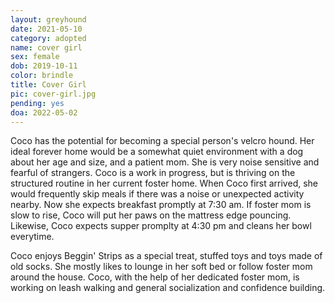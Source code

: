```yaml
---
layout: greyhound
date: 2021-05-10
category: adopted
name: cover girl
sex: female
dob: 2019-10-11
color: brindle
title: Cover Girl
pic: cover-girl.jpg
pending: yes
doa: 2022-05-02
---
```

Coco has the potential for becoming a special person's velcro hound. Her ideal forever home would be a somewhat quiet environment with a dog about her age and size, and a patient mom. She is very noise sensitive and fearful of strangers. Coco is a work in progress, but is thriving on the structured routine in her current foster home. When Coco first arrived, she would frequently skip meals if there was a noise or unexpected activity nearby. Now she expects breakfast promptly at 7:30 am. If foster mom is slow to rise, Coco will put her paws on the mattress edge pouncing. Likewise, Coco expects supper promplty at 4:30 pm and cleans her bowl everytime.

Coco enjoys Beggin' Strips as a special treat, stuffed toys and toys made of old socks. She mostly likes to lounge in her soft bed or follow foster mom around the house. Coco, with the help of her dedicated foster mom, is working on leash walking and general socialization and confidence building.

